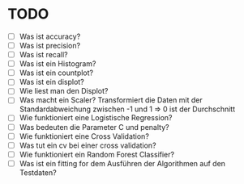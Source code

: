 # TODO

- [ ] Was ist accuracy?
- [ ] Was ist precision?
- [ ] Was ist recall?
- [ ] Was ist ein Histogram?
- [ ] Was ist ein countplot?
- [ ] Was ist ein displot?
- [ ] Wie liest man den Displot?
- [ ] Was macht ein Scaler?
      Transformiert die Daten mit der Standardabweichung zwischen -1 und 1 => 0 ist der Durchschnitt
- [ ] Wie funktioniert eine Logistische Regression?
- [ ] Was bedeuten die Parameter C und penalty?
- [ ] Wie funktioniert eine Cross Validation?
- [ ] Was tut ein cv bei einer cross validation?
- [ ] Wie funktioniert ein Random Forest Classifier?
- [ ] Was ist ein fitting for dem Ausführen der Algorithmen auf den Testdaten?
